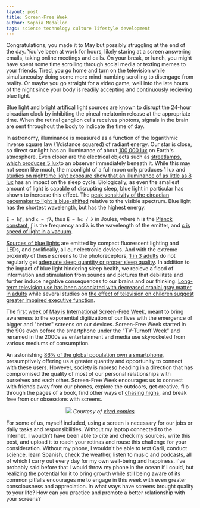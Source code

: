 ```yaml
---
layout: post
title: Screen-Free Week
author: Sophia Medallon
tags: science technology culture lifestyle development
---
```


Congratulations, you made it to May but possibly struggling at the end of the day. You've been at work for hours, likely staring at a screen answering emails, taking online meetings and calls. On your break, or lunch, you might have spent some time scrolling through social media or texting memes to your friends. Tired, you go home and turn on the television while simultaneoulsy doing some more mind-numbing scrolling to disengage from reality. Or maybe you go straight for a video game, well into the late hours of the night since your body is readily accepting and continuously recieving blue light.

Blue light and bright artifical light sources are known to disrupt the 24-hour circadian clock by inhibiting the pineal melatonin release at the appropriate time. When the retinal ganglion cells receives photons, signals in the brain are sent throughout the body to indicate the time of day. 

In astronomy, illuminance is measured as a function of the logarithmic inverse square law (1/distance squared) of radiant energy. Our star is close, so direct sunlight has an illuminance of about [100,000 lux](https://press.princeton.edu/books/hardcover/9780691151847/visual-ecology) on Earth's atmosphere. Even closer are the electrical objects such as [streetlamps, which produces 5 lux](https://www.nps.gov/subjects/nightskies/science.htm)to an observer immediately beneath it. While this may not seem like much, the moonlight of a full moon only produces 1 lux and [studies on nighttime light exposure show that an illuminance of as little as 8 lux](https://pubmed.ncbi.nlm.nih.gov/22526883) has an impact on the sleep cycle. Biologically, as even the smallest amount of light is capable of disrupting sleep, blue light in particular has shown to increase this effect. The [peak sensitivity of the circadian pacemaker to light is blue-shifted](https://academic.oup.com/jcem/article/88/9/4502/2845835) relative to the visible spectrum. Blue light has the shortest wavelength, but has the highest energy.

`E = hƒ`, and `c = ƒλ`, thus `E = hc / λ` in Joules, where h is the [Planck constant](https://www.nist.gov/physics/what-planck-constant), ƒ is the frequency and λ is the wavelength of the emitter, and [c is speed of light in a vacuum](https://physics.nist.gov/cgi-bin/cuu/Value?c).

[Sources of blue lights](https://www.cdc.gov/niosh/emres/longhourstraining/color.html) are emitted by compact fluorescent lighting and LEDs, and prolifically, all our electronic devices. And with the extreme proximity of these screens to the photoreceptors, [1 in 3 adults](https://www.gallup.com/analytics/390536/sleep-in-america-2022.aspx) do not regularly get [adequate sleep quantity or proper sleep quality](https://pubmed.ncbi.nlm.nih.gov/27802500/). In addition to the impact of blue light hindering sleep health, we recieve a flood of information and stimulation from sounds and pictures that debilitate and further induce negative consequences to our brains and our thinking. [Long-term television use has been associated with decreased cranial gray matter in adults](https://pubmed.ncbi.nlm.nih.gov/34487279/) while several studies on [the effect of television on children suggest greater impaired executive function](https://uva.theopenscholar.com/files/early-development-lab/files/television_and_children_8.pdf). 

The [first week of May is International Screen-Free Week](https://nationaltoday.com/screen-free-week/), meant to bring awareness to the exponential digitization of our lives with the emergence of bigger and "better" screens on our devices. Screen-Free Week started in the 90s even before the smartphone under the "TV-Turnoff Week" and renamed in the 2000s as entertainment and media use skyrocketed from various mediums of consumption. 

An astonishing [86% of the global population own a smartphone](https://www.bankmycell.com/blog/how-many-phones-are-in-the-world), presumptively offering us a greater quantity and opportunity to connect with these users. However, society is moreso heading in a direction that has compromised the quality of most of our personal relationships with ourselves and each other. Screen-Free Week encourages us to connect with friends away from our phones, explore the outdoors, get creative, flip through the pages of a book, find other ways of [chasing highs](https://solariachip.github.io/Chasing-Highs/), and break free from our obsessions with screens. 

<center><img src='https://imgs.xkcd.com/comics/phone.png'>
  <i>Courtesy of <a href='https://xkcd.com/1802/'>xkcd comics</a> </i></center>

For some of us, myself included, using a screen is necessary for our jobs or daily tasks and responsibilities. Without my laptop connected to the Internet, I wouldn't have been able to cite and check my sources, write this post, and upload it to reach your retinas and rouse this challenge for your consideration. Without my phone, I wouldn't be able to text Carli, conduct science, learn Spanish, check the weather, listen to music and podcasts, all of which I carry out every day for my own well-being and happiness. I've probably said before that I would throw my phone in the ocean if I could, but realizing the potential for it to bring growth while still being aware of its common pitfalls encourages me to engage in this week with even greater consciousness and appreciation. In what ways have screens brought quality to your life? How can you practice and promote a better relationship with your screens?
